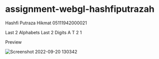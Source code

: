 # assignment-webgl-hashfiputrazah

Hashfi Putraza Hikmat
05111942000021

Last 2 Alphabets	Last 2 Digits
A T 2 1

Preview

![Screenshot 2022-09-20 130342](https://user-images.githubusercontent.com/74090466/191179381-18d91e24-77db-47fa-bf27-54cfc5f62640.png)

